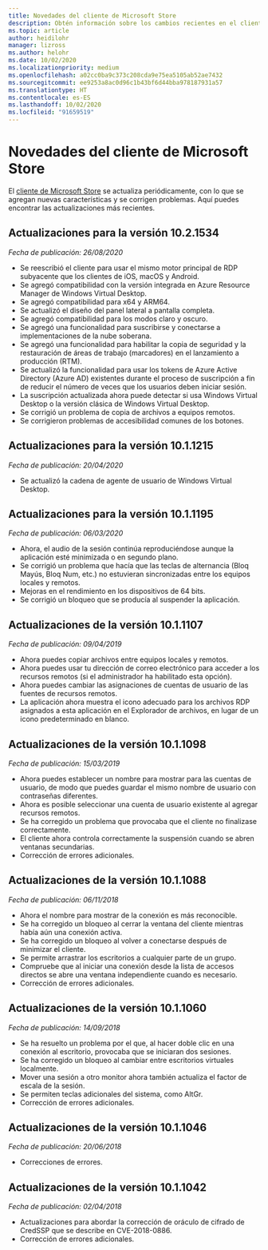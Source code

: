 ```yaml
---
title: Novedades del cliente de Microsoft Store
description: Obtén información sobre los cambios recientes en el cliente de Escritorio remoto para Microsoft Store
ms.topic: article
author: heidilohr
manager: lizross
ms.author: helohr
ms.date: 10/02/2020
ms.localizationpriority: medium
ms.openlocfilehash: a02cc0ba9c373c208cda9e75ea5105ab52ae7432
ms.sourcegitcommit: ee9253a8ac0d96c1b43bf6d44bba978187931a57
ms.translationtype: HT
ms.contentlocale: es-ES
ms.lasthandoff: 10/02/2020
ms.locfileid: "91659519"
---
```

# <a name="whats-new-in-the-microsoft-store-client"></a>Novedades del cliente de Microsoft Store

El [cliente de Microsoft Store](windows.md) se actualiza periódicamente, con lo que se agregan nuevas características y se corrigen problemas. Aquí puedes encontrar las actualizaciones más recientes.

## <a name="updates-for-version-1021534"></a>Actualizaciones para la versión 10.2.1534

*Fecha de publicación: 26/08/2020*

- Se reescribió el cliente para usar el mismo motor principal de RDP subyacente que los clientes de iOS, macOS y Android.
- Se agregó compatibilidad con la versión integrada en Azure Resource Manager de Windows Virtual Desktop.
- Se agregó compatibilidad para x64 y ARM64.
- Se actualizó el diseño del panel lateral a pantalla completa.
- Se agregó compatibilidad para los modos claro y oscuro.
- Se agregó una funcionalidad para suscribirse y conectarse a implementaciones de la nube soberana.
- Se agregó una funcionalidad para habilitar la copia de seguridad y la restauración de áreas de trabajo (marcadores) en el lanzamiento a producción (RTM).
- Se actualizó la funcionalidad para usar los tokens de Azure Active Directory (Azure AD) existentes durante el proceso de suscripción a fin de reducir el número de veces que los usuarios deben iniciar sesión.
- La suscripción actualizada ahora puede detectar si usa Windows Virtual Desktop o la versión clásica de Windows Virtual Desktop.
- Se corrigió un problema de copia de archivos a equipos remotos.
- Se corrigieron problemas de accesibilidad comunes de los botones.

## <a name="updates-for-version-1011215"></a>Actualizaciones para la versión 10.1.1215

*Fecha de publicación: 20/04/2020*

- Se actualizó la cadena de agente de usuario de Windows Virtual Desktop.

## <a name="updates-for-version-1011195"></a>Actualizaciones para la versión 10.1.1195

*Fecha de publicación: 06/03/2020*

- Ahora, el audio de la sesión continúa reproduciéndose aunque la aplicación esté minimizada o en segundo plano.
- Se corrigió un problema que hacía que las teclas de alternancia (Bloq Mayús, Bloq Num, etc.) no estuvieran sincronizadas entre los equipos locales y remotos.
- Mejoras en el rendimiento en los dispositivos de 64 bits.
- Se corrigió un bloqueo que se producía al suspender la aplicación.

## <a name="updates-for-version-1011107"></a>Actualizaciones de la versión 10.1.1107

*Fecha de publicación: 09/04/2019*

- Ahora puedes copiar archivos entre equipos locales y remotos.
- Ahora puedes usar tu dirección de correo electrónico para acceder a los recursos remotos (si el administrador ha habilitado esta opción).
- Ahora puedes cambiar las asignaciones de cuentas de usuario de las fuentes de recursos remotos.
- La aplicación ahora muestra el icono adecuado para los archivos RDP asignados a esta aplicación en el Explorador de archivos, en lugar de un icono predeterminado en blanco.

## <a name="updates-for-version-1011098"></a>Actualizaciones de la versión 10.1.1098

*Fecha de publicación: 15/03/2019*

- Ahora puedes establecer un nombre para mostrar para las cuentas de usuario, de modo que puedes guardar el mismo nombre de usuario con contraseñas diferentes.
- Ahora es posible seleccionar una cuenta de usuario existente al agregar recursos remotos.
- Se ha corregido un problema que provocaba que el cliente no finalizase correctamente.
- El cliente ahora controla correctamente la suspensión cuando se abren ventanas secundarias.
- Corrección de errores adicionales.

## <a name="updates-for-version-1011088"></a>Actualizaciones de la versión 10.1.1088

*Fecha de publicación: 06/11/2018*

- Ahora el nombre para mostrar de la conexión es más reconocible.
- Se ha corregido un bloqueo al cerrar la ventana del cliente mientras había aún una conexión activa.
- Se ha corregido un bloqueo al volver a conectarse después de minimizar el cliente.
- Se permite arrastrar los escritorios a cualquier parte de un grupo.
- Compruebe que al iniciar una conexión desde la lista de accesos directos se abre una ventana independiente cuando es necesario.
- Corrección de errores adicionales.

## <a name="updates-for-version-1011060"></a>Actualizaciones de la versión 10.1.1060

*Fecha de publicación: 14/09/2018*

- Se ha resuelto un problema por el que, al hacer doble clic en una conexión al escritorio, provocaba que se iniciaran dos sesiones.
- Se ha corregido un bloqueo al cambiar entre escritorios virtuales localmente.
- Mover una sesión a otro monitor ahora también actualiza el factor de escala de la sesión.
- Se permiten teclas adicionales del sistema, como AltGr.
- Corrección de errores adicionales.

## <a name="updates-for-version-1011046"></a>Actualizaciones de la versión 10.1.1046

*Fecha de publicación: 20/06/2018*

- Correcciones de errores.

## <a name="updates-for-version-1011042"></a>Actualizaciones de la versión 10.1.1042

*Fecha de publicación: 02/04/2018*

- Actualizaciones para abordar la corrección de oráculo de cifrado de CredSSP que se describe en CVE-2018-0886.
- Corrección de errores adicionales.
